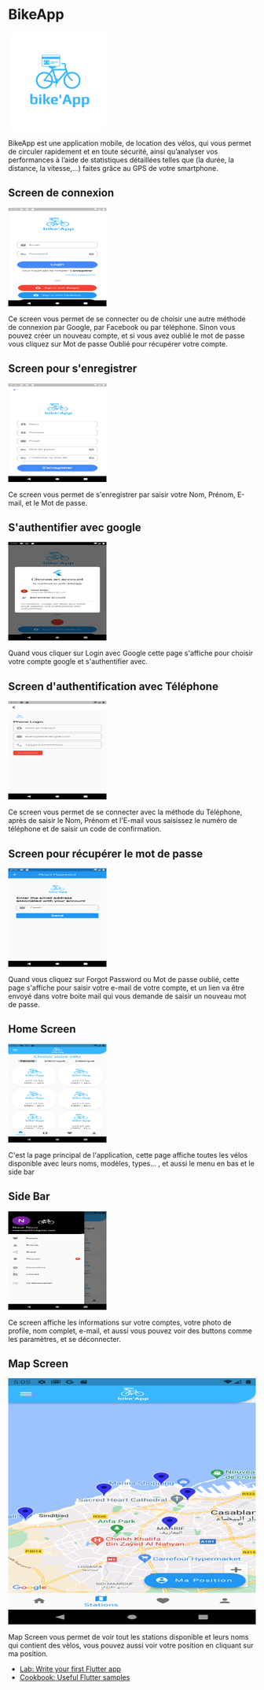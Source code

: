 # BikeApp

<img src="assets/bikeAppLogo.png" alt="BikeApp" height="200" width="200">

BikeApp est une application mobile, de location des vélos,
qui vous permet de circuler rapidement et en toute sécurité, ainsi qu’analyser vos performances à l’aide de statistiques détaillées telles que (la durée, la distance, la vitesse,...) faites grâce au GPS de votre smartphone.

## Screen de connexion 

<img src="assets/Login.png" alt="BikeApp" height="200" width="200">

Ce screen vous permet de se connecter ou de choisir une autre méthode de connexion par Google, par Facebook ou par téléphone. Sinon vous pouvez créer un nouveau compte, et si vous avez oublié le mot de passe vous cliquez sur Mot de passe Oublié pour récupérer votre compte.

## Screen pour s'enregistrer

<img src="assets/Registration.png" alt="BikeApp" height="200" width="200">

Ce screen vous permet de s'enregistrer par saisir votre Nom, Prénom, E-mail, et le Mot de passe.

## S'authentifier avec google

<img src="assets/GooglePop.png" alt="BikeApp" height="200" width="200">

Quand vous cliquer sur Login avec Google cette page s'affiche pour choisir votre compte google et s'authentifier avec.

## Screen d'authentification avec Téléphone

<img src="assets/PhoneAuth.png" alt="BikeApp" height="200" width="200">

Ce screen vous permet de se connecter avec la méthode du Téléphone, après de saisir le Nom, Prénom et l'E-mail
vous saisissez le numéro de téléphone et de saisir un code de confirmation.

## Screen pour récupérer le mot de passe

<img src="assets/ForgotPd.png" alt="BikeApp" height="200" width="200">

Quand vous cliquez sur Forgot Password ou Mot de passe oublié, cette page s'affiche pour saisir votre e-mail de votre compte, et un lien va être envoyé dans votre boite mail qui vous demande de saisir un nouveau mot de passe.

## Home Screen

<img src="assets/HomeScreen.png" alt="BikeApp" height="200" width="200">

C'est la page principal de l'application, cette page affiche toutes les vélos disponible avec leurs noms, modèles, types... , et aussi le menu en bas et le side bar 


## Side Bar

<img src="assets/SideBar.png" alt="BikeApp" height="200" width="200">

Ce screen affiche les informations sur votre comptes, votre photo de profile, nom complet, e-mail, et aussi vous pouvez voir des buttons comme les paramètres, et se déconnecter.

## Map Screen

<img src="assets/Map.png" alt="BikeApp" height="500" width="700">

Map Screen vous permet de voir tout les stations disponible et leurs noms qui contient des vèlos, vous pouvez aussi voir votre position en cliquant sur ma position.











- [Lab: Write your first Flutter app](https://flutter.dev/docs/get-started/codelab)
- [Cookbook: Useful Flutter samples](https://flutter.dev/docs/cookbook)


